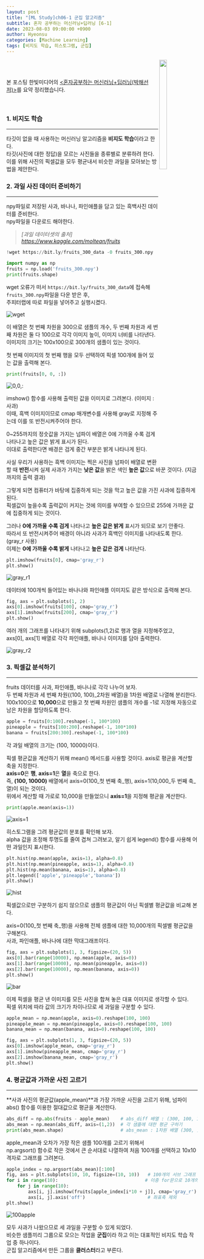 ```yaml
---
layout: post
title: "[ML Study]ch06-1 군집 알고리즘"
subtitle: 혼자 공부하는 머신러닝+딥러닝 [6-1]
date: 2023-08-03 09:00:00 +0900
author: Hyeonsu
categories: [Machine Learning]
tags: [비지도 학습, 히스토그램, 군집]
---
```

<body>
    <img
    src="/assets/images/post/book_banner.jpg"
    align="right"
    width="20%"
    height="27.2%"
    />
    <br><br>
    <p>본 포스팅 한빛미디어의 <a href="https://product.kyobobook.co.kr/detail/S000001810330"><혼자공부하는 머신러닝+딥러닝(박해선 저)></a>를 요약 정리했습니다.</p>
</body>
<br>

### 1. 비지도 학습 
---------------------------

타깃이 없을 때 사용하는 머신러닝 알고리즘을 **비지도 학습**이라고 한다.
<br>타깃(사진에 대한 정답)을 모르는 사진들을 종류별로 분류하려 한다. 
<br>이를 위해 사진의 픽셀값을 모두 평균내서 비슷한 과일을 모아보는 방법을 제안한다.

### 2. 과일 사진 데이터 준비하기  
---------------------------

npy파일로 저장된 사과, 바나나, 파인애플을 담고 있는 흑백사진 데이터를 준비한다.
<br>npy파일을 다운로드 해야한다.

>*[과일 데이터셋의 출처] https://www.kaggle.com/moltean/fruits*

```python
!wget https://bit.ly/fruits_300_data -0 fruits_300.npy
```
```python
import numpy as np
fruits = np.load('fruits_300.npy')
print(fruits.shape)
```
wget 오류가 떠서 `https://bit.ly/fruits_300_data`에 접속해 `fruits_300.npy`파일을 다운 받은 후,
<br>주피터랩에 따로 파일을 넣어주고 실행시켰다.

![wget](/assets/images/post/2023-08-03-[6-1]/ch06-1(1).png)

이 배열은 첫 번째 차원을 300으로 샘플의 개수, 두 번째 차원과 세 번째 차원은 둘 다 100으로 각각 이미지 높이, 이미지 너비를 나타낸다.
<br>이미지의 크기는 100x100으로 300개의 샘플이 있는 것이다.

첫 번째 이미지의 첫 번째 행을 모두 선택하여 픽셀 100개에 들어 있는 값을 출력해 본다.
```python
print(fruits[0, 0, :])
```
![0,0,:](/assets/images/post/2023-08-03-[6-1]/ch06-1(2).png)

imshow() 함수를 사용해 출력된 값을 이미지로 그려본다. (이미지 : 사과)
<br>이때, 흑백 이미지이므로 cmap 매개변수를 사용해 gray로 지정해 주는데 이를 또 반전시켜주어야 한다.

0~255까지의 정숫값을 가지는 넘파이 배열은 0에 가까울 수록 검게 나타나고 높은 값은 밝게 표시가 된다.
<br>이대로 출력한다면 배경은 검게 중간 부분은 밝게 나타나게 된다.

사실 우리가 사용하는 흑백 이미지는 찍은 사진을 넘파이 배열로 변환할 때 **반전**시켜 실제 사과가 가지는 **낮은 값**을 밝은 색인 **높은 값**으로 바꾼 것이다. (지금까지의 출력 결과)

그렇게 되면 컴퓨터가 바탕에 집중하게 되는 것을 막고 높은 값을 가진 사과에 집중하게 된다.
<br>픽셀값이 높을수록 출력값이 커지는 것에 의미를 부여할 수 있으므로 255에 가까운 값에 집중하게 되는 것이다.

그러나 **0에 가까울 수록 검게** 나타나고 **높은 값은 밝게** 표시가 되므로 보기 안좋다.
<br>따라서 또 반전시켜주어 배경이 아니라 사과가 흑백인 이미지를 나타내도록 한다. (gray_r 사용)
<br>이제는 **0에 가까울 수록 밝게** 나타나고 **높은 값은 검게** 나타난다.

```python
plt.imshow(fruits[0], cmap='gray_r')
plt.show()
```
![gray_r1](/assets/images/post/2023-08-03-[6-1]/ch06-1(3).png)

데이터에 100개씩 들어있는 바나나와 파인애플 이미지도 같은 방식으로 출력해 본다.
```python
fig, axs = plt.subplots(1, 2)
axs[0].imshow(fruits[100], cmap='gray_r')
axs[1].imshow(fruits[200], cmap='gray_r')
plt.show()
```
여러 개의 그래프를 나타내기 위해 subplots(1,2)로 행과 열을 지정해주었고,
<br>axs[0], axs[1] 배열로 각각 파인애플, 바나나 이미지를 담아 출력한다.

![gray_r2](/assets/images/post/2023-08-03-[6-1]/ch06-1(4).png)

### 3. 픽셀값 분석하기 
---------------------------

fruits 데이터를 사과, 파인애플, 바나나로 각각 나누어 보자.
<br>두 번째 차원과 세 번째 차원{(100, 100)_2차원 배열}을 1차원 배열로 나열해 분리한다.
<br>100x100으로 **10,000**으로 만들고 첫 번째 차원인 샘플의 개수를 -1로 지정해 자동으로 남은 차원을 할당하도록 한다.

```python
apple = fruits[0:100].reshape(-1, 100*100)
pineapple = fruits[100:200].reshape(-1, 100*100)
banana = fruits[200:300].reshape(-1, 100*100)
```
각 과일 배열의 크기는 (100, 10000)이다.

픽셀 평균값을 계산하기 위해 mean() 메서드를 사용할 것이다. axis로 평균을 계산할 축을 지정한다.
<br>**axis=0**은 **행**, **axis=1**은 **열**을 축으로 한다.
<br>즉, **(100, 10000)** 배열에서 axis=0(100_첫 번째 축_행), axis=1(10,000_두 번째 축_열)이 되는 것이다.
<br>위에서 계산할 때 가로로 10,000을 만들었으니 **axis=1**을 지정해 평균을 계산한다.

```python
print(apple.mean(axis=1))
```
![axis=1](/assets/images/post/2023-08-03-[6-1]/ch06-1(5).png)

히스토그램을 그려 평균값의 분포를 확인해 보자.
<br>alpha 값을 조정해 투명도를 줄여 겹쳐 그려보고, 알기 쉽게 legend() 함수를 사용해 어떤 과일인지 표시한다.

```python
plt.hist(np.mean(apple, axis=1), alpha=0.8)
plt.hist(np.mean(pineapple, axis=1), alpha=0.8)
plt.hist(np.mean(banana, axis=1), alpha=0.8)
plt.legend(['apple','pineapple','banana'])
plt.show()
```
![hist](/assets/images/post/2023-08-03-[6-1]/ch06-1(6).png)

픽셀값으로만 구분하기 쉽지 않으므로 샘플의 평균값이 아닌 픽셀별 평균값을 비교해 본다.

axis=0(100_첫 번째 축_행)을 사용해 전체 샘플에 대한 10,000개의 픽셀별 평균값을 구해본다.
<br>사과, 파인애플, 바나나에 대한 막대그래프이다.

```python
fig, axs = plt.subplots(1, 3, figsize=(20, 5))
axs[0].bar(range(10000), np.mean(apple, axis=0))
axs[1].bar(range(10000), np.mean(pineapple, axis=0))
axs[2].bar(range(10000), np.mean(banana, axis=0))
plt.show()
```
![bar](/assets/images/post/2023-08-03-[6-1]/ch06-1(7).png)

이제 픽셀을 평균 낸 이미지를 모든 사진을 합쳐 놓은 대표 이미지로 생각할 수 있다.
<br>픽셀 위치에 따라 값의 크기가 차이나므로 세 과일을 구분할 수 있다.

```python
apple_mean = np.mean(apple, axis=0).reshape(100, 100)
pineapple_mean = np.mean(pineapple, axis=0).reshape(100, 100)
banana_mean = np.mean(banana, axis=0).reshape(100, 100)

fig, axs = plt.subplots(1, 3, figsize=(20, 5))
axs[0].imshow(apple_mean, cmap='gray_r')
axs[1].imshow(pineapple_mean, cmap='gray_r')
axs[2].imshow(banana_mean, cmap='gray_r')
plt.show()
```

### 4. 평균값과 가까운 사진 고르기
---------------------------

**사과 사진의 평균값(apple_mean)**과 가장 가까운 사진을 고르기 위해, 넘파이 abs() 함수를 이용한 절대값으로 평균을 계산한다.

```python
abs_diff = np.abs(fruits - apple_mean)    # abs_diff 배열 : (300, 100, 100)
abs_mean = np.mean(abs_diff, axis=(1,2))  # 각 샘플에 대한 평균 구하기 
print(abs_mean.shape)                     # abs_mean : 1차원 배열 (300, )
```

apple_mean과 오차가 가장 작은 샘플 100개를 고르기 위해서 
<br>np.argsort() 함수로 작은 것에서 큰 순서대로 나열하여 처음 100개를 선택하고 10x10 격자로 그래프를 그려본다.

```python
apple_index = np.argsort(abs_mean)[:100]            
fig, axs = plt.subplots(10, 10, figsize=(10, 10))   # 100개의 서브 그래프
for i in range(10):                                # 이중 for문으로 10개의 행과 열 이미지 출력
    for j in range(10):
        axs[i, j].imshow(fruits[apple_index[i*10 + j]], cmap='gray_r')
        axs[i, j].axis('off')                       # 좌표축 제외 
plt.show()
```

![100apple](/assets/images/post/2023-08-03-[6-1]/ch06-1(8).png)

모두 사과가 나왔으므로 세 과일을 구분할 수 있게 되었다.
<br>비슷한 샘플끼리 그룹으로 모으는 작업을 **군집**이라 하고 이는 대표적인 비지도 학습 작업 중 하나이다.
<br>군집 알고리즘에서 만든 그룹을 **클러스터**라고 부른다.